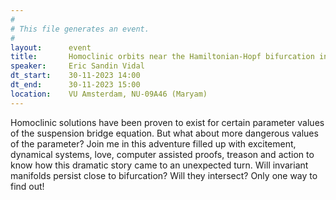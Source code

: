 ```yaml
---
#
# This file generates an event.
#
layout:      event
title:       Homoclinic orbits near the Hamiltonian-Hopf bifurcation in the suspension bridge equation in a nutshell
speaker:     Eric Sandin Vidal
dt_start:    30-11-2023 14:00
dt_end:      30-11-2023 15:00
location:    VU Amsterdam, NU-09A46 (Maryam)
---
```


Homoclinic solutions have been proven to exist for certain parameter values of the suspension bridge equation. But what about more dangerous values of the parameter? Join me in this adventure filled up with excitement, dynamical systems, love, computer assisted proofs, treason and action to know how this dramatic story came to an unexpected turn. Will invariant manifolds persist close to bifurcation? Will they intersect? Only one way to find out!
